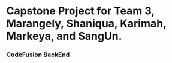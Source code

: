 # Capstone Project for Team 3, Marangely, Shaniqua, Karimah, Markeya, and SangUn.


### CodeFusion BackEnd

